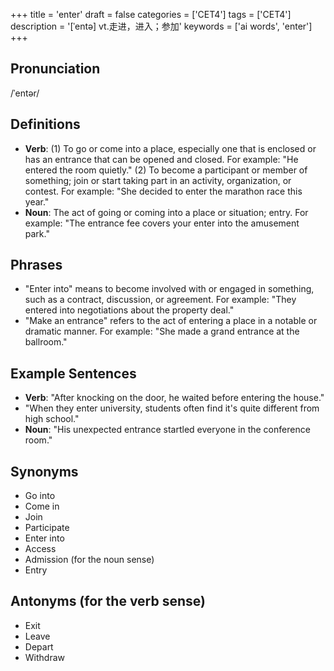 +++
title = 'enter'
draft = false
categories = ['CET4']
tags = ['CET4']
description = '[ˈentə] vt.走进，进入；参加'
keywords = ['ai words', 'enter']
+++

## Pronunciation
/ˈentər/

## Definitions
- **Verb**: (1) To go or come into a place, especially one that is enclosed or has an entrance that can be opened and closed. For example: "He entered the room quietly." (2) To become a participant or member of something; join or start taking part in an activity, organization, or contest. For example: "She decided to enter the marathon race this year."
- **Noun**: The act of going or coming into a place or situation; entry. For example: "The entrance fee covers your enter into the amusement park."

## Phrases
- "Enter into" means to become involved with or engaged in something, such as a contract, discussion, or agreement. For example: "They entered into negotiations about the property deal."
- "Make an entrance" refers to the act of entering a place in a notable or dramatic manner. For example: "She made a grand entrance at the ballroom."
  
## Example Sentences
- **Verb**: "After knocking on the door, he waited before entering the house."
- "When they enter university, students often find it's quite different from high school."
- **Noun**: "His unexpected entrance startled everyone in the conference room."

## Synonyms
- Go into
- Come in
- Join
- Participate
- Enter into
- Access
- Admission (for the noun sense)
- Entry

## Antonyms (for the verb sense)
- Exit
- Leave
- Depart
- Withdraw
